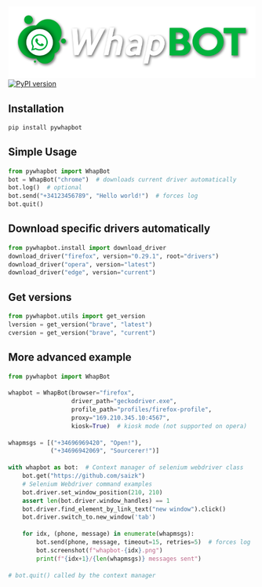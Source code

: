 ![whapbot_logo](images/whapbot.png?raw=true)
[![PyPI version](https://badge.fury.io/py/webwhatsapi.svg)](https://badge.fury.io/py/webwhatsapi)

## Installation
```Python
pip install pywhapbot
```

## Simple Usage
```Python
from pywhapbot import WhapBot
bot = WhapBot("chrome")  # downloads current driver automatically
bot.log()  # optional
bot.send("+34123456789", "Hello world!")  # forces log
bot.quit()
```

## Download specific drivers automatically
```Python
from pywhapbot.install import download_driver
download_driver("firefox", version="0.29.1", root="drivers")
download_driver("opera", version="latest")
download_driver("edge", version="current")
```

## Get versions
```Python
from pywhapbot.utils import get_version
lversion = get_version("brave", "latest")
cversion = get_version("brave", "current")
```

## More advanced example
```Python
from pywhapbot import WhapBot

whapbot = WhapBot(browser="firefox",
                  driver_path="geckodriver.exe",
                  profile_path="profiles/firefox-profile",
                  proxy="169.210.345.10:4567",
                  kiosk=True)  # kiosk mode (not supported on opera)

whapmsgs = [("+34696969420", "Open!"),
            ("+34696942069", "Sourcerer!")]

with whapbot as bot:  # Context manager of selenium webdriver class
    bot.get("https://github.com/saizk")
    # Selenium Webdriver command examples
    bot.driver.set_window_position(210, 210)
    assert len(bot.driver.window_handles) == 1 
    bot.driver.find_element_by_link_text("new window").click()
    bot.driver.switch_to.new_window('tab')
    
    for idx, (phone, message) in enumerate(whapmsgs):
        bot.send(phone, message, timeout=15, retries=5)  # forces log
        bot.screenshot(f"whapbot-{idx}.png")
        print(f"{idx+1}/{len(whapmsgs)} messages sent")    

# bot.quit() called by the context manager
```
